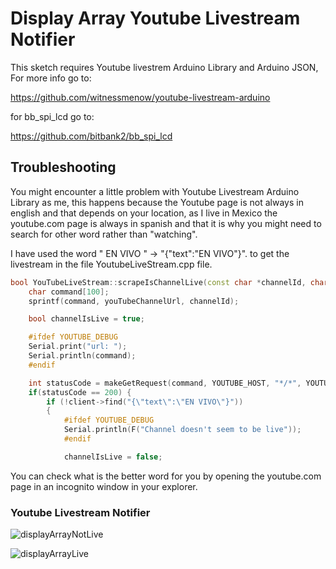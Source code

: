 # Display Array Youtube Livestream Notifier

This sketch requires Youtube livestrem Arduino Library and Arduino JSON, For more info go to:

https://github.com/witnessmenow/youtube-livestream-arduino

for bb_spi_lcd go to:

https://github.com/bitbank2/bb_spi_lcd


## Troubleshooting

You might encounter a little problem with Youtube Livestream Arduino Library as me, this happens because the Youtube page is not always in english and that depends on your location, as I live in Mexico the youtube.com page is always in spanish and that it is why you might need to search for other word rather than "watching".

I have used the word " EN VIVO " -> "{\"text\":\"EN VIVO\"}". to get the livestream in the file YoutubeLiveStream.cpp file.

```c++
bool YouTubeLiveStream::scrapeIsChannelLive(const char *channelId, char *videoIdOut, int videoIdOutSize){
    char command[100];
    sprintf(command, youTubeChannelUrl, channelId);

    bool channelIsLive = true;

    #ifdef YOUTUBE_DEBUG
    Serial.print("url: ");
    Serial.println(command);
    #endif

    int statusCode = makeGetRequest(command, YOUTUBE_HOST, "*/*", YOUTUBE_ACCEPT_COOKIES_COOKIE);
    if(statusCode == 200) {
        if (!client->find("{\"text\":\"EN VIVO\"}"))  
        {
            #ifdef YOUTUBE_DEBUG
            Serial.println(F("Channel doesn't seem to be live"));
            #endif

            channelIsLive = false;
```
You can check what is the better word for you by opening the youtube.com page in an incognito window in your explorer.

### Youtube Livestream Notifier

![displayArrayNotLive](https://savageelectronics.com/wp-content/uploads/2021/07/IMG_7319-scaled.jpg)

![displayArrayLive](https://savageelectronics.com/wp-content/uploads/2021/07/IMG_7323-scaled.jpg)

